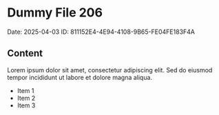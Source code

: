 # Dummy File 206

Date: 2025-04-03
ID: 811152E4-4E94-4108-9B65-FE04FE183F4A

## Content

Lorem ipsum dolor sit amet, consectetur adipiscing elit.
Sed do eiusmod tempor incididunt ut labore et dolore magna aliqua.

* Item 1
* Item 2
* Item 3
